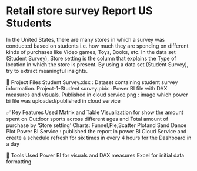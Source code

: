 # Retail store survey Report US Students
In the United States, there are many stores in which a survey was conducted based on students i.e. how much they are spending on different kinds  of purchases like Video games, Toys, Books,  etc. In the  data set (Student Survey), Store setting is the column that explains the Type of  location in which the store is present.  By using a data set (Student Survey), try to
 extract meaningful insights.
 
📁 Project Files
Student Survey.xlsx :  Dataset containing student survey information.
Project-1-Student survey.pbix :  Power BI file with DAX measures and visuals.
Published in cloud service.png : image which power bi file was uploaded/published in cloud service 

✅ Key Features
Used Matrix and Table Visualization for show the amount spent on Outdoor sports across different ages and Total amount of purchase by ‘Store setting’
Charts: Funnel,Pie,Scatter Plotand Sand Dance Plot
Power BI Service : published the report in power BI Cloud Service and create a schedule refresh for six times in every 4 hours for the Dashboard in a day

🔧 Tools Used
Power BI for visuals and DAX measures
Excel for initial data formatting

